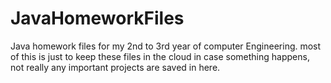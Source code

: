 # JavaHomeworkFiles
Java homework files for my 2nd to 3rd year of computer Engineering. most of this is just to keep these files in the cloud in case something happens, not really any important projects are saved in here.

